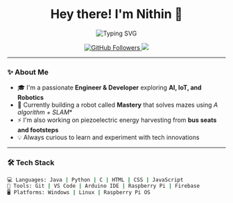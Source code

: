 <h1 align="center">Hey there! I'm Nithin 👋</h1>

<p align="center">
  <img src="https://readme-typing-svg.demolab.com?font=Fira+Code&duration=3000&pause=1000&center=true&width=435&lines=💻+Developer+%7C+🚀+Innovator+%7C+🤖+Tech+Explorer" alt="Typing SVG" />
</p>

<p align="center">
  <a href="https://github.com/Nithin0248">
    <img src="https://img.shields.io/github/followers/Nithin0248?label=Followers&style=social" alt="GitHub Followers" />
  </a>
  <a href="mailto:nithin.yeripilli@gmail.com">
    <img src="https://img.shields.io/badge/Email-Me-blue?style=flat-square&logo=gmail&logoColor=white" />
  </a>
</p>

---

### ✨ About Me

- 🎓 I'm a passionate **Engineer & Developer** exploring **AI, IoT, and Robotics**
- 🤖 Currently building a robot called **Mastery** that solves mazes using **A* algorithm + SLAM**
- ⚡ I'm also working on piezoelectric energy harvesting from **bus seats and footsteps**
- 💡 Always curious to learn and experiment with tech innovations

---

### 🛠️ Tech Stack

```bash
💻 Languages: Java | Python | C | HTML | CSS | JavaScript
🔧 Tools: Git | VS Code | Arduino IDE | Raspberry Pi | Firebase
🖥️ Platforms: Windows | Linux | Raspberry Pi OS
